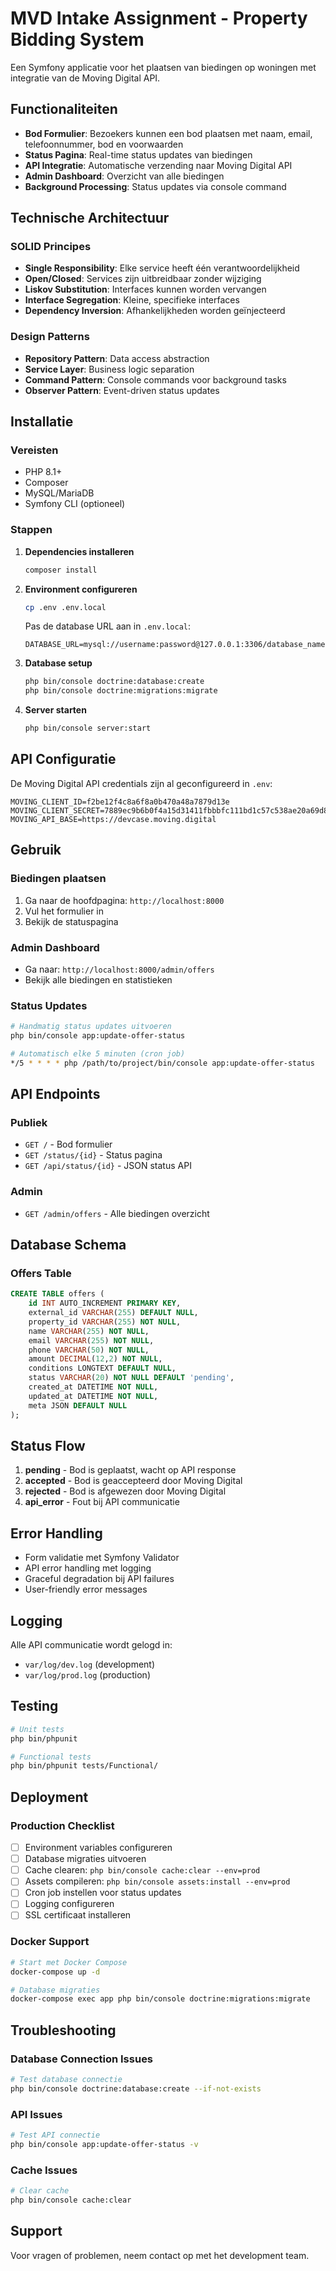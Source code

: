 # MVD Intake Assignment - Property Bidding System

Een Symfony applicatie voor het plaatsen van biedingen op woningen met integratie van de Moving Digital API.

## Functionaliteiten

- **Bod Formulier**: Bezoekers kunnen een bod plaatsen met naam, email, telefoonnummer, bod en voorwaarden
- **Status Pagina**: Real-time status updates van biedingen
- **API Integratie**: Automatische verzending naar Moving Digital API
- **Admin Dashboard**: Overzicht van alle biedingen
- **Background Processing**: Status updates via console command

## Technische Architectuur

### SOLID Principes
- **Single Responsibility**: Elke service heeft één verantwoordelijkheid
- **Open/Closed**: Services zijn uitbreidbaar zonder wijziging
- **Liskov Substitution**: Interfaces kunnen worden vervangen
- **Interface Segregation**: Kleine, specifieke interfaces
- **Dependency Inversion**: Afhankelijkheden worden geïnjecteerd

### Design Patterns
- **Repository Pattern**: Data access abstraction
- **Service Layer**: Business logic separation
- **Command Pattern**: Console commands voor background tasks
- **Observer Pattern**: Event-driven status updates

## Installatie

### Vereisten
- PHP 8.1+
- Composer
- MySQL/MariaDB
- Symfony CLI (optioneel)

### Stappen

1. **Dependencies installeren**
   ```bash
   composer install
   ```

2. **Environment configureren**
   ```bash
   cp .env .env.local
   ```
   
   Pas de database URL aan in `.env.local`:
   ```
   DATABASE_URL=mysql://username:password@127.0.0.1:3306/database_name
   ```

3. **Database setup**
   ```bash
   php bin/console doctrine:database:create
   php bin/console doctrine:migrations:migrate
   ```

4. **Server starten**
   ```bash
   php bin/console server:start
   ```

## API Configuratie

De Moving Digital API credentials zijn al geconfigureerd in `.env`:

```env
MOVING_CLIENT_ID=f2be12f4c8a6f8a0b470a48a7879d13e
MOVING_CLIENT_SECRET=7889ec9b6b0f4a15d31411fbbbfc111bd1c57c538ae20a69d8546424f11ccbfb51de300e90c4430b59ebf4b2ce0cb2c11e7a904ab8e85596d3651d1c03d30fa9
MOVING_API_BASE=https://devcase.moving.digital
```

## Gebruik

### Biedingen plaatsen
1. Ga naar de hoofdpagina: `http://localhost:8000`
2. Vul het formulier in
3. Bekijk de statuspagina

### Admin Dashboard
- Ga naar: `http://localhost:8000/admin/offers`
- Bekijk alle biedingen en statistieken

### Status Updates
```bash
# Handmatig status updates uitvoeren
php bin/console app:update-offer-status

# Automatisch elke 5 minuten (cron job)
*/5 * * * * php /path/to/project/bin/console app:update-offer-status
```

## API Endpoints

### Publiek
- `GET /` - Bod formulier
- `GET /status/{id}` - Status pagina
- `GET /api/status/{id}` - JSON status API

### Admin
- `GET /admin/offers` - Alle biedingen overzicht

## Database Schema

### Offers Table
```sql
CREATE TABLE offers (
    id INT AUTO_INCREMENT PRIMARY KEY,
    external_id VARCHAR(255) DEFAULT NULL,
    property_id VARCHAR(255) NOT NULL,
    name VARCHAR(255) NOT NULL,
    email VARCHAR(255) NOT NULL,
    phone VARCHAR(50) NOT NULL,
    amount DECIMAL(12,2) NOT NULL,
    conditions LONGTEXT DEFAULT NULL,
    status VARCHAR(20) NOT NULL DEFAULT 'pending',
    created_at DATETIME NOT NULL,
    updated_at DATETIME NOT NULL,
    meta JSON DEFAULT NULL
);
```

## Status Flow

1. **pending** - Bod is geplaatst, wacht op API response
2. **accepted** - Bod is geaccepteerd door Moving Digital
3. **rejected** - Bod is afgewezen door Moving Digital
4. **api_error** - Fout bij API communicatie

## Error Handling

- Form validatie met Symfony Validator
- API error handling met logging
- Graceful degradation bij API failures
- User-friendly error messages

## Logging

Alle API communicatie wordt gelogd in:
- `var/log/dev.log` (development)
- `var/log/prod.log` (production)

## Testing

```bash
# Unit tests
php bin/phpunit

# Functional tests
php bin/phpunit tests/Functional/
```

## Deployment

### Production Checklist
- [ ] Environment variables configureren
- [ ] Database migraties uitvoeren
- [ ] Cache clearen: `php bin/console cache:clear --env=prod`
- [ ] Assets compileren: `php bin/console assets:install --env=prod`
- [ ] Cron job instellen voor status updates
- [ ] Logging configureren
- [ ] SSL certificaat installeren

### Docker Support
```bash
# Start met Docker Compose
docker-compose up -d

# Database migraties
docker-compose exec app php bin/console doctrine:migrations:migrate
```

## Troubleshooting

### Database Connection Issues
```bash
# Test database connectie
php bin/console doctrine:database:create --if-not-exists
```

### API Issues
```bash
# Test API connectie
php bin/console app:update-offer-status -v
```

### Cache Issues
```bash
# Clear cache
php bin/console cache:clear
```

## Support

Voor vragen of problemen, neem contact op met het development team.
